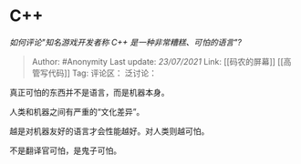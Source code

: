 # C++
*如何评论"知名游戏开发者称 C++ 是一种非常糟糕、可怕的语言"?*

> Author: #Anonymity
> Last update: *23/07/2021*
> Link: [[码农的屏幕]] [[高管写代码]]
> Tag:
> 评论区：
> 泛讨论：

真正可怕的东西并不是语言，而是机器本身。

人类和机器之间有严重的“文化差异”。

越是对机器友好的语言才会性能越好。对人类则越可怕。

不是翻译官可怕，是鬼子可怕。
